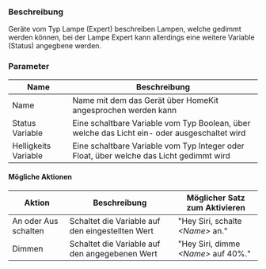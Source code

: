 ### Beschreibung

Geräte vom Typ Lampe (Expert) beschreiben Lampen, welche gedimmt werden können, bei der Lampe Expert kann allerdings eine weitere Variable (Status) angegbene werden.

### Parameter

Name       | Beschreibung
---------- | ---------------
Name       | Name mit dem das Gerät über HomeKit angesprochen werden kann
Status Variable   | Eine schaltbare Variable vom Typ Boolean, über welche das Licht ein- oder ausgeschaltet wird
Helligkeits Variable   | Eine schaltbare Variable vom Typ Integer oder Float, über welche das Licht gedimmt wird

#### Mögliche Aktionen

Aktion               | Beschreibung                                   | Möglicher Satz zum Aktivieren
-------------------- | ---------------------------------------------- | -----------------------------
An oder Aus schalten | Schaltet die Variable auf den eingestellten Wert         | "Hey Siri, schalte _<Name\>_ an."
Dimmen               | Schaltet die Variable auf den angegebenen Wert | "Hey Siri, dimme _<Name\>_ auf 40%."